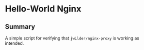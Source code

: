# Hello-World Nginx

## Summary

A simple script for verifying that `jwilder/nginx-proxy` is working as intended.